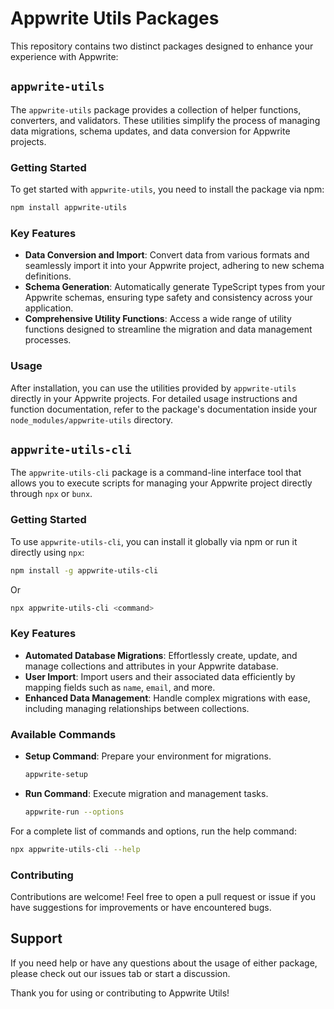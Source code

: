 # Appwrite Utils Packages

This repository contains two distinct packages designed to enhance your experience with Appwrite:

## `appwrite-utils`

The `appwrite-utils` package provides a collection of helper functions, converters, and validators. These utilities simplify the process of managing data migrations, schema updates, and data conversion for Appwrite projects.

### Getting Started

To get started with `appwrite-utils`, you need to install the package via npm:

```bash
npm install appwrite-utils
```

### Key Features

- **Data Conversion and Import**: Convert data from various formats and seamlessly import it into your Appwrite project, adhering to new schema definitions.
- **Schema Generation**: Automatically generate TypeScript types from your Appwrite schemas, ensuring type safety and consistency across your application.
- **Comprehensive Utility Functions**: Access a wide range of utility functions designed to streamline the migration and data management processes.

### Usage

After installation, you can use the utilities provided by `appwrite-utils` directly in your Appwrite projects. For detailed usage instructions and function documentation, refer to the package's documentation inside your `node_modules/appwrite-utils` directory.

## `appwrite-utils-cli`

The `appwrite-utils-cli` package is a command-line interface tool that allows you to execute scripts for managing your Appwrite project directly through `npx` or `bunx`.

### Getting Started

To use `appwrite-utils-cli`, you can install it globally via npm or run it directly using `npx`:

```bash
npm install -g appwrite-utils-cli
```

Or

```bash
npx appwrite-utils-cli <command>
```

### Key Features

- **Automated Database Migrations**: Effortlessly create, update, and manage collections and attributes in your Appwrite database.
- **User Import**: Import users and their associated data efficiently by mapping fields such as `name`, `email`, and more.
- **Enhanced Data Management**: Handle complex migrations with ease, including managing relationships between collections.

### Available Commands

- **Setup Command**: Prepare your environment for migrations.
  ```bash
  appwrite-setup
  ```

- **Run Command**: Execute migration and management tasks.
  ```bash
  appwrite-run --options
  ```

For a complete list of commands and options, run the help command:

```bash
npx appwrite-utils-cli --help
```

### Contributing

Contributions are welcome! Feel free to open a pull request or issue if you have suggestions for improvements or have encountered bugs.

## Support

If you need help or have any questions about the usage of either package, please check out our issues tab or start a discussion.

Thank you for using or contributing to Appwrite Utils!
